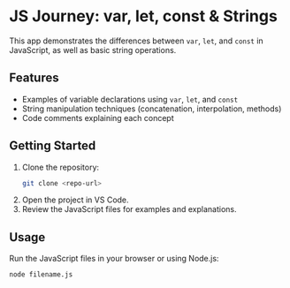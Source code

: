 # JS Journey: var, let, const & Strings

This app demonstrates the differences between `var`, `let`, and `const` in JavaScript, as well as basic string operations.

## Features

- Examples of variable declarations using `var`, `let`, and `const`
- String manipulation techniques (concatenation, interpolation, methods)
- Code comments explaining each concept

## Getting Started

1. Clone the repository:
   ```bash
   git clone <repo-url>
   ```
2. Open the project in VS Code.
3. Review the JavaScript files for examples and explanations.

## Usage

Run the JavaScript files in your browser or using Node.js:
```bash
node filename.js
```
